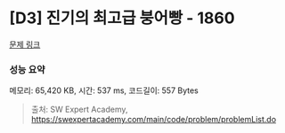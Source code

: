 # [D3] 진기의 최고급 붕어빵 - 1860 

[문제 링크](https://swexpertacademy.com/main/code/problem/problemDetail.do?contestProbId=AV5LsaaqDzYDFAXc) 

### 성능 요약

메모리: 65,420 KB, 시간: 537 ms, 코드길이: 557 Bytes



> 출처: SW Expert Academy, https://swexpertacademy.com/main/code/problem/problemList.do